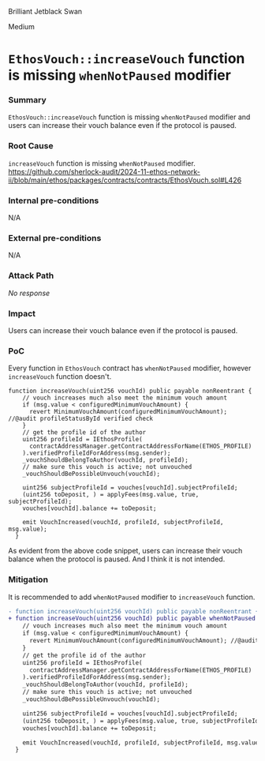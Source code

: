 Brilliant Jetblack Swan

Medium

# `EthosVouch::increaseVouch` function is missing `whenNotPaused` modifier

### Summary

`EthosVouch::increaseVouch` function is missing `whenNotPaused` modifier and users can increase their vouch balance even if the protocol is paused.

### Root Cause

`increaseVouch` function is missing `whenNotPaused` modifier.
https://github.com/sherlock-audit/2024-11-ethos-network-ii/blob/main/ethos/packages/contracts/contracts/EthosVouch.sol#L426

### Internal pre-conditions

N/A

### External pre-conditions

N/A

### Attack Path

_No response_

### Impact

Users can increase their vouch balance even if the protocol is paused.

### PoC
Every function in `EthosVouch` contract has `whenNotPaused` modifier, however `increaseVouch` function doesn't.
```solidity
function increaseVouch(uint256 vouchId) public payable nonReentrant { 
    // vouch increases much also meet the minimum vouch amount
    if (msg.value < configuredMinimumVouchAmount) {
      revert MinimumVouchAmount(configuredMinimumVouchAmount); //@audit profileStatusById verified check
    }
    // get the profile id of the author
    uint256 profileId = IEthosProfile(
      contractAddressManager.getContractAddressForName(ETHOS_PROFILE)
    ).verifiedProfileIdForAddress(msg.sender);
    _vouchShouldBelongToAuthor(vouchId, profileId);
    // make sure this vouch is active; not unvouched
    _vouchShouldBePossibleUnvouch(vouchId);

    uint256 subjectProfileId = vouches[vouchId].subjectProfileId;
    (uint256 toDeposit, ) = applyFees(msg.value, true, subjectProfileId);
    vouches[vouchId].balance += toDeposit;

    emit VouchIncreased(vouchId, profileId, subjectProfileId, msg.value);
  }
```
As evident from the above code snippet, users can increase their vouch balance when the protocol is paused.
And I think it is not intended.
### Mitigation

It is recommended to add `whenNotPaused` modifier to `increaseVouch` function.
```diff
- function increaseVouch(uint256 vouchId) public payable nonReentrant {
+ function increaseVouch(uint256 vouchId) public payable whenNotPaused nonReentrant {
    // vouch increases much also meet the minimum vouch amount
    if (msg.value < configuredMinimumVouchAmount) {
      revert MinimumVouchAmount(configuredMinimumVouchAmount); //@audit profileStatusById verified check
    }
    // get the profile id of the author
    uint256 profileId = IEthosProfile(
      contractAddressManager.getContractAddressForName(ETHOS_PROFILE)
    ).verifiedProfileIdForAddress(msg.sender);
    _vouchShouldBelongToAuthor(vouchId, profileId);
    // make sure this vouch is active; not unvouched
    _vouchShouldBePossibleUnvouch(vouchId);

    uint256 subjectProfileId = vouches[vouchId].subjectProfileId;
    (uint256 toDeposit, ) = applyFees(msg.value, true, subjectProfileId);
    vouches[vouchId].balance += toDeposit;

    emit VouchIncreased(vouchId, profileId, subjectProfileId, msg.value);
  }

```